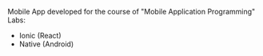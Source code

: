 Mobile App developed for the course of "Mobile Application Programming"
Labs:

- Ionic (React)
- Native (Android)
